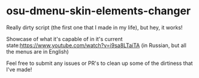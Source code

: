# osu-dmenu-skin-elements-changer
Really dirty script (the first one that I made in my life), but hey, it works! 


Showcase of what it's capable of in it's current state:https://www.youtube.com/watch?v=i9sa8LTaiTA (in Russian, but all the menus are in English)

Feel free to submit any issues or PR's to clean up some of the dirtiness that I've made!
